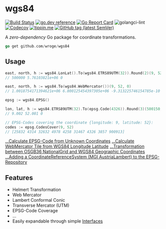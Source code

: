 # wgs84

[![Build Status](https://img.shields.io/travis/wroge/wgs84/master)](https://travis-ci.org/wroge/wgs84)
[![go.dev reference](https://img.shields.io/badge/go.dev-reference-007d9c?logo=go&logoColor=white)](https://pkg.go.dev/github.com/wroge/wgs84)
[![Go Report Card](https://goreportcard.com/badge/github.com/wroge/wgs84)](https://goreportcard.com/report/github.com/wroge/wgs84)
![golangci-lint](https://github.com/wroge/wgs84/workflows/golangci-lint/badge.svg)
[![Codecov](https://img.shields.io/codecov/c/gh/wroge/wgs84)](https://codecov.io/gh/wroge/wgs84)
[![tippin.me](https://badgen.net/badge/%E2%9A%A1%EF%B8%8Ftippin.me/@_wroge/F0918E)](https://tippin.me/@_wroge)
[![GitHub tag (latest SemVer)](https://img.shields.io/github/tag/wroge/wgs84.svg?style=social)](https://github.com/wroge/wgs84/tags)

A *zero-dependency* Go package for coordinate transformations.

```go
go get github.com/wroge/wgs84
```

## Usage

```go
east, north, h := wgs84.LonLat().To(wgs84.ETRS89UTM(32)).Round(2)(9, 52, 0)
// 500000 5.76103821e+06 0

east, north, h := wgs84.To(wgs84.WebMercator())(9, 52, 0)
// 1.0018754171394621e+06 6.800125454397305e+06 -9.313225746154785e-10

epsg := wgs84.EPSG()

lon, lat, h := wgs84.ETRS89UTM(32).To(epsg.Code(4326)).Round(3)(500150, 5761200, 0)
// 9.002 52.001 0

// EPSG-Codes covering the coordinate {longitude: 9, latitude: 52}:
codes := epsg.CodesCover(9, 52)
// [25832 4314 32632 4978 4258 31467 4326 3857 900913]
```

[...Calculate EPSG-Code from Unknown Coordinates](https://gist.github.com/wroge/e2160c1483a083997accf49009e7b08a)
[...Calculate WebMercator Tile from WGS84 Longitude Latitude](https://gist.github.com/wroge/979869ff59046c4d841248c101472783)
[...Transformation between OSGB36 NationalGrid and WGS84 Geographic Coordinates](https://gist.github.com/wroge/b7cd3c9dda9973b7085a10b09360ea00)
[...Adding a CoordinateReferenceSystem (MGI AustriaLambert) to the EPSG-Repository](https://gist.github.com/wroge/844743b2756dcb47077eacbf2f129b92)

## Features

- Helmert Transformation
- Web Mercator
- Lambert Conformal Conic
- Transverse Mercator (UTM)
- EPSG-Code Coverage
- ...
- Easily expandable through simple [Interfaces](https://github.com/wroge/wgs84/blob/master/interface.go)
